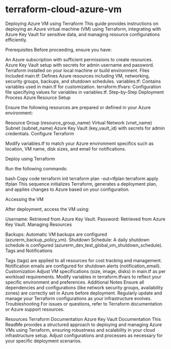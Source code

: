# terraform-cloud-azure-vm

Deploying Azure VM using Terraform
This guide provides instructions on deploying an Azure virtual machine (VM) using Terraform, integrating with Azure Key Vault for sensitive data, and managing resource configurations efficiently.

Prerequisites
Before proceeding, ensure you have:

An Azure subscription with sufficient permissions to create resources.
Azure Key Vault setup with secrets for admin username and password.
Terraform installed on your local machine or build environment.
Files Included
main.tf: Defines Azure resources including VM, networking, security groups, backups, and shutdown schedules.
variables.tf: Contains variables used in main.tf for customization.
terraform.tfvars: Configuration file specifying values for variables in variables.tf.
Step-by-Step Deployment Process
Azure Resource Setup

Ensure the following resources are prepared or defined in your Azure environment:

Resource Group (resource_group_name)
Virtual Network (vnet_name)
Subnet (subnet_name)
Azure Key Vault (key_vault_id) with secrets for admin credentials.
Configure Terraform

Modify variables.tf to match your Azure environment specifics such as location, VM name, disk sizes, and email for notifications.

Deploy using Terraform

Run the following commands:

bash
Copy code
terraform init
terraform plan -out=tfplan
terraform apply tfplan
This sequence initializes Terraform, generates a deployment plan, and applies changes to Azure based on your configuration.

Accessing the VM

After deployment, access the VM using:

Username: Retrieved from Azure Key Vault.
Password: Retrieved from Azure Key Vault.
Managing Resources

Backups: Automatic VM backups are configured (azurerm_backup_policy_vm).
Shutdown Schedule: A daily shutdown schedule is configured (azurerm_dev_test_global_vm_shutdown_schedule).
Tags and Notifications

Tags (tags) are applied to all resources for cost tracking and management.
Notification emails are configured for shutdown alerts (notification_email).
Customization
Adjust VM specifications (size, image, disks) in main.tf as per workload requirements.
Modify variables in terraform.tfvars to reflect your specific environment and preferences.
Additional Notes
Ensure all dependencies and configurations (like network security groups, availability zones) are correctly set in Azure before deployment.
Regularly update and manage your Terraform configurations as your infrastructure evolves.
Troubleshooting
For issues or questions, refer to Terraform documentation or Azure support resources.

Resources
Terraform Documentation
Azure Key Vault Documentation
This ReadMe provides a structured approach to deploying and managing Azure VMs using Terraform, ensuring robustness and scalability in your cloud infrastructure setup. Adjust configurations and processes as necessary for your specific deployment scenarios.
